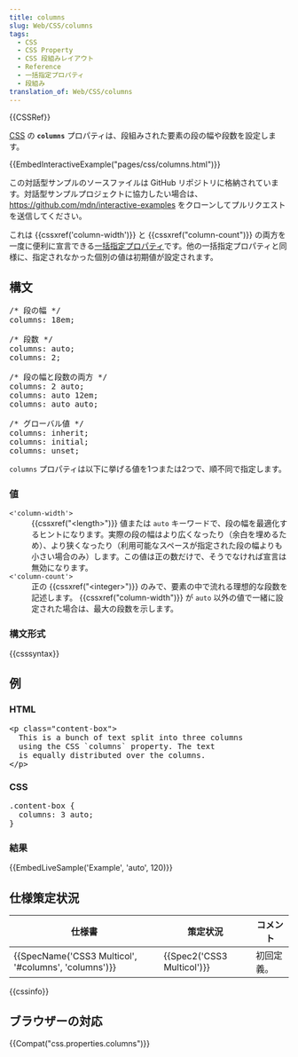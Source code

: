 ```yaml
---
title: columns
slug: Web/CSS/columns
tags:
  - CSS
  - CSS Property
  - CSS 段組みレイアウト
  - Reference
  - 一括指定プロパティ
  - 段組み
translation_of: Web/CSS/columns
---
```

<div>{{CSSRef}}</div>

<p><a href="/ja/docs/CSS" title="CSS">CSS</a> の <strong><code>columns</code></strong> プロパティは、段組みされた要素の段の幅や段数を設定します。</p>

<div>{{EmbedInteractiveExample("pages/css/columns.html")}}</div>

<p class="hidden">この対話型サンプルのソースファイルは GitHub リポジトリに格納されています。対話型サンプルプロジェクトに協力したい場合は、 <a href="https://github.com/mdn/interactive-examples">https://github.com/mdn/interactive-examples</a> をクローンしてプルリクエストを送信してください。</p>

<p>これは {{cssxref('column-width')}} と {{cssxref("column-count")}} の両方を一度に便利に宣言できる<a href="/ja/docs/Web/CSS/Shorthand_properties">一括指定プロパティ</a>です。他の一括指定プロパティと同様に、指定されなかった個別の値は初期値が設定されます。</p>

<h2 id="Syntax" name="Syntax">構文</h2>

<pre class="brush:css no-line-numbers">/* 段の幅 */
columns: 18em;

/* 段数 */
columns: auto;
columns: 2;

/* 段の幅と段数の両方 */
columns: 2 auto;
columns: auto 12em;
columns: auto auto;

/* グローバル値 */
columns: inherit;
columns: initial;
columns: unset;</pre>

<p><code>columns</code> プロパティは以下に挙げる値を1つまたは2つで、順不同で指定します。</p>

<h3 id="Values" name="Values">値</h3>

<dl>
 <dt><code>&lt;'column-width'&gt;</code></dt>
 <dd>{{cssxref("&lt;length&gt;")}} 値または <code>auto</code> キーワードで、段の幅を最適化するヒントになります。実際の段の幅はより広くなったり（余白を埋めるため）、より狭くなったり（利用可能なスペースが指定された段の幅よりも小さい場合のみ）します。この値は正の数だけで、そうでなければ宣言は無効になります。</dd>
 <dt><code>&lt;'column-count'&gt;</code></dt>
 <dd>正の {{cssxref("&lt;integer&gt;")}} のみで、要素の中で流れる理想的な段数を記述します。 {{cssxref("column-width")}} が <code>auto</code> 以外の値で一緒に設定された場合は、最大の段数を示します。</dd>
</dl>

<h3 id="Formal_syntax" name="Formal_syntax">構文形式</h3>

{{csssyntax}}

<h2 id="Example" name="Example">例</h2>

<h3 id="HTML">HTML</h3>

<pre class="brush: html">&lt;p class="content-box"&gt;
  This is a bunch of text split into three columns
  using the CSS `columns` property. The text
  is equally distributed over the columns.
&lt;/p&gt;
</pre>

<h3 id="CSS">CSS</h3>

<pre class="brush: css;">.content-box {
  columns: 3 auto;
}</pre>

<h3 id="Result" name="Result">結果</h3>

<p>{{EmbedLiveSample('Example', 'auto', 120)}}</p>

<h2 id="Specifications" name="Specifications">仕様策定状況</h2>

<table class="standard-table">
 <thead>
  <tr>
   <th scope="col">仕様書</th>
   <th scope="col">策定状況</th>
   <th scope="col">コメント</th>
  </tr>
 </thead>
 <tbody>
  <tr>
   <td>{{SpecName('CSS3 Multicol', '#columns', 'columns')}}</td>
   <td>{{Spec2('CSS3 Multicol')}}</td>
   <td>初回定義。</td>
  </tr>
 </tbody>
</table>

<p>{{cssinfo}}</p>

<h2 id="Browser_compatibility" name="Browser_compatibility">ブラウザーの対応</h2>

<p>{{Compat("css.properties.columns")}}</p>
